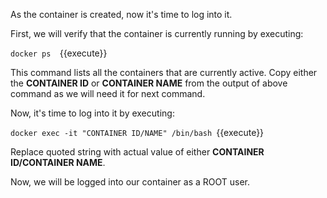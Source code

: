 As the container is created, now it's time to log into it.

First, we will verify that the container is currently running by executing:

`docker ps 
`{{execute}}

This command lists all the containers that are currently active.
Copy either the **CONTAINER ID** or **CONTAINER NAME** from the output of above command as we will need it for next command.

Now, it's time to log into it by executing:

`docker exec -it "CONTAINER ID/NAME" /bin/bash
`{{execute}}

Replace quoted string with actual value of either **CONTAINER ID/CONTAINER NAME**.

Now, we will be logged into our container as a ROOT user.